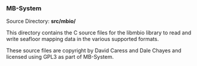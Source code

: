 ### MB-System

Source Directory: **src/mbio/**

This directory contains the C source files for the libmbio library to read and write seafloor mapping data in the various supported formats.

These source files are copyright by David Caress and Dale Chayes and licensed using GPL3 as part of MB-System.
